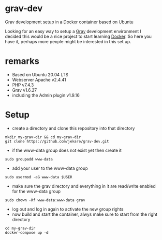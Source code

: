 # grav-dev
Grav development setup in a Docker container based on Ubuntu

Looking for an easy way to setup a [Grav](https://getgrav.org/) development environment I decided this would be a nice project to start learning [Docker](https://www.docker.com/). So here you have it, perhaps more people might be interested in this set up.

# remarks
* Based on Ubuntu 20.04 LTS
* Webserver Apache v2.4.41
* PHP v7.4.3
* Grav v1.6.27
* including the Admin plugin v1.9.16

# Setup
* create a directory and clone this repository into that directory
```
mkdir my-grav-dir && cd my-grav-dir
git clone https://github.com/jekare/grav-dev.git
```
* if the www-data group does not exist yet then create it
```
sudo groupadd www-data
```
* add your user to the www-data group
```
sudo usermod -aG www-data $USER
```
* make sure the grav directory and everything in it are read/write enabled for the www-data group
```
sudo chown -Rf www-data:www-data grav
```
* log out and log in again to activate the new group rights
* now build and start the container, alwys make sure to start from the right directory
```
cd my-grav-dir
docker-compose up -d
```
